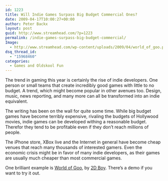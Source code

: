 ```yaml
---
id: 1223
title: Will Indie Games Surpass Big Budget Commercial Ones?
date: 2009-04-17T10:00:27+00:00
author: Peter Backx
layout: post
guid: http://www.streamhead.com/?p=1223
permalink: /indie-games-surpass-big-budget-commercial/
Image:
  - http://www.streamhead.com/wp-content/uploads/2009/04/world_of_goo.png
dsq_thread_id:
  - "15968460"
categories:
  - Games and Oldskool Fun
---
```

The trend in gaming this year is certainly the rise of indie developers. One person or small teams that create incredibly good games with little to no budget. A trend, which might become popular in other avenues too. Design, music, news reporting, and many more can all be transformed into an indie equivalent.

The writing has been on the wall for quite some time. While big budget games have become terribly expensive, rivaling the budgets of Hollywood movies, indie games can be developed withing a reasonable budget. Therefor they tend to be profitable even if they don&#8217;t reach millions of people.

The iPhone store, XBox live and the Internet in general have become cheap venues that reach many thousands of interested gamers. Even the economic crisis might be in favor of many indie developers, as their games are usually much cheaper than most commercial games.

One brilliant example is <a title="World of Goo" href="http://www.worldofgoo.com/" target="_blank">World of Goo</a>, by <a title="2D Boy" href="http://2dboy.com/" target="_blank">2D Boy</a>. There&#8217;s a demo if you want to try it out.

<!-- AddThis Advanced Settings generic via filter on the_content -->

<!-- AddThis Share Buttons generic via filter on the_content -->